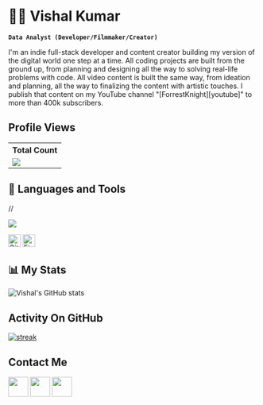 # 🏄‍♂️ Vishal Kumar

**`Data Analyst (Developer/Filmmaker/Creator)`**

I'm an indie full-stack developer and content creator building my version of the digital world one step at a time. All coding projects are built from the ground up, from planning and designing all the way to solving real-life problems with code. All video content is built the same way, from ideation and planning, all the way to finalizing the content with artistic touches. I publish that content on my YouTube channel "[ForrestKnight][youtube]" to more than 400k subscribers.

## Profile Views


  <table>
    <tr>
      <!-- <th>Profile Views</th> -->
      <th>Total Count</th>
    </tr>
    <tr>
      <!-- <td>
        <div align="center">
          <a href="https://github.com/vishaltalreja01"><img src="https://github.com/vishaltalreja01.png" alt="@vishaltalreja01" width="52" /></a>
          <br />
          <a align="center" href="https://github.com/vishaltalreja01"><b>vishaltalreja01</b></a>
        </b>
      </td> -->
      <!-- Profile Views -->
      <td>
         <a href="https://github.com/vishaltalreja01"> <img src="https://komarev.com/ghpvc/?username=vishaltalreja01&style=for-the-badge&color=brightgreen"> </a>
      </td>
    </tr>
  </table>

## 🧰 Languages and Tools

//<p align="left"> <a href="https://github.com/vishaltalreja01"><img src="https://skillicons.dev/icons?i=python,vscode,github,html,css,js,php"></a> </p>
<p>
  
<img title="GitHub" width="25px" src="https://user-images.githubusercontent.com/3369400/139447912-e0f43f33-6d9f-45f8-be46-2df5bbc91289.png#gh-dark-mode-only" /> 
<img title="Figma" width="25px" src="https://cdn.jsdelivr.net/gh/devicons/devicon/icons/figma/figma-original.svg" />
</p>

## 📊 My Stats

![Vishal's GitHub stats](https://github-readme-stats.vercel.app/api?username=vishaltalreja01&show_icons=true&theme=gruvbox)

## Activity On GitHub

<p>
  <a href="https://github.com/vishaltalreja01">      
<img title="stats" alt="streak" src="https://github-readme-streak-stats.herokuapp.com/?user=vishaltalreja01&theme=gruvbox"/>
</a> 
</p>

## Contact Me 
<p>
<a href="mailto:vishaltalreja01@gmail.com"><img src="https://www.svgrepo.com/show/223047/gmail.svg" width='40' height='40'/></a>
<a href="https://www.linkedin.com/in/vishalktalreja01/"><img src="https://www.svgrepo.com/show/448234/linkedin.svg" width='40' height='40' /></a>
<a href="https://twitter.com/vishalktalreja"><img src="https://www.svgrepo.com/show/475689/twitter-color.svg"  widht='40' height='40' /></a>
</p>

<!--
**vishaltalreja01/vishaltalreja01** is a ✨ _special_ ✨ repository because its `README.md` (this file) appears on your GitHub profile.

Here are some ideas to get you started:

- 🔭 I’m currently working on ...
- 🌱 I’m currently learning ...
- 👯 I’m looking to collaborate on ...
- 🤔 I’m looking for help with ...
- 💬 Ask me about ...
- 📫 How to reach me: ...
- 😄 Pronouns: ...
- ⚡ Fun fact: ...
-->
